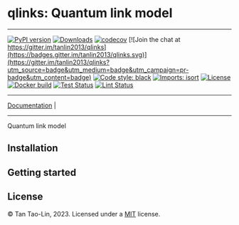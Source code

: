 # qlinks: Quantum link model

_________________

[![PyPI version](https://badge.fury.io/py/qlinks.svg)](http://badge.fury.io/py/qlinks)
[![Downloads](https://pepy.tech/badge/qlinks)](https://pepy.tech/project/qlinks)
[![codecov](https://codecov.io/gh/tanlin2013/qlinks/branch/main/graph/badge.svg)](https://codecov.io/gh/tanlin2013/qlinks)
[![Join the chat at https://gitter.im/tanlin2013/qlinks](https://badges.gitter.im/tanlin2013/qlinks.svg)](https://gitter.im/tanlin2013/qlinks?utm_source=badge&utm_medium=badge&utm_campaign=pr-badge&utm_content=badge)
[![Code style: black](https://img.shields.io/badge/code%20style-black-000000.svg)](https://github.com/psf/black)
[![Imports: isort](https://img.shields.io/badge/%20imports-isort-%231674b1?style=flat&labelColor=ef8336)](https://timothycrosley.github.io/isort/)
[![License](https://img.shields.io/github/license/mashape/apistatus.svg)](https://pypi.python.org/pypi/qlinks/)
[![Docker build](https://github.com/tanlin2013/qlinks/actions/workflows/build.yml/badge.svg)](https://github.com/tanlin2013/qlinks/actions/workflows/build.yml)
[![Test Status](https://github.com/tanlin2013/qlinks/actions/workflows/test.yml/badge.svg)](https://github.com/tanlin2013/qlinks/actions/workflows/test.yml)
[![Lint Status](https://github.com/tanlin2013/qlinks/actions/workflows/lint.yml/badge.svg)](https://github.com/tanlin2013/qlinks/actions/workflows/lint.yml)
_________________

[Documentation](https://tanlin2013.github.io/qlinks/) |
_________________

Quantum link model

Installation
------------

Getting started
---------------

License
-------
© Tan Tao-Lin, 2023. Licensed under
a [MIT](https://github.com/tanlin2013/qlinks/master/LICENSE)
license.
